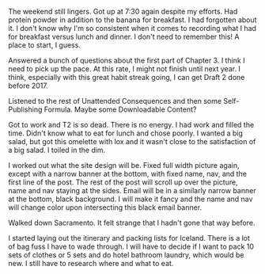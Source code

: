 The weekend still lingers. Got up at 7:30 again despite my efforts. Had protein powder in addition to the banana for breakfast. I had forgotten about it. I don't know why I'm so consistent when it comes to recording what I had for breakfast versus lunch and dinner. I don't need to remember this! A place to start, I guess.

Answered a bunch of questions about the first part of Chapter 3. I think I need to pick up the pace. At this rate, I might not finish until next year. I think, especially with this great habit streak going, I can get Draft 2 done before 2017.

Listened to the rest of Unattended Consequences and then some Self-Publishing Formula. Maybe some Downloadable Content?

Got to work and T2 is so dead. There is no energy. I had work and filled the time. Didn't know what to eat for lunch and chose poorly. I wanted a big salad, but got this omelette with lox and it wasn't close to the satisfaction of a big salad. I toiled in the dim.

I worked out what the site design will be. Fixed full width picture again, except with a narrow banner at the bottom, with fixed name, nav, and the first line of the post. The rest of the post will scroll up over the picture, name and nav staying at the sides. Email will be in a similarly narrow banner at the bottom, black background. I will make it fancy and the name and nav will change color upon intersecting this black email banner.

Walked down Sacramento. It felt strange that I hadn't gone that way before.

I started laying out the itinerary and packing lists for Iceland. There is a lot of bag fuss I have to wade through. I will have to decide if I want to pack 10 sets of clothes or 5 sets and do hotel bathroom laundry, which would be new. I still have to research where and what to eat.
